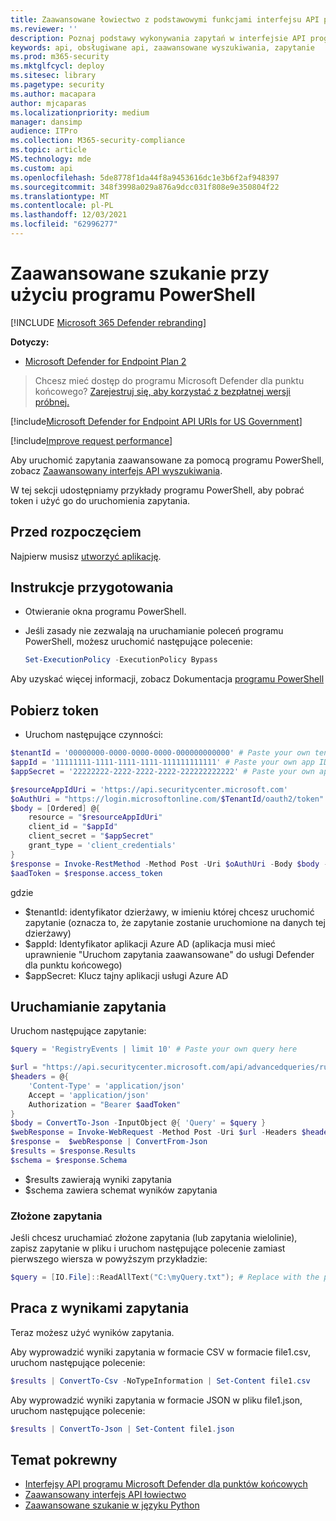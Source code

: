 ```yaml
---
title: Zaawansowane łowiectwo z podstawowymi funkcjami interfejsu API programu PowerShell
ms.reviewer: ''
description: Poznaj podstawy wykonywania zapytań w interfejsie API programu Microsoft Defender for Endpoint przy użyciu programu PowerShell.
keywords: api, obsługiwane api, zaawansowane wyszukiwania, zapytanie
ms.prod: m365-security
ms.mktglfcycl: deploy
ms.sitesec: library
ms.pagetype: security
ms.author: macapara
author: mjcaparas
ms.localizationpriority: medium
manager: dansimp
audience: ITPro
ms.collection: M365-security-compliance
ms.topic: article
MS.technology: mde
ms.custom: api
ms.openlocfilehash: 5de8778f1da44f8a9453616dc1e3b6f2af948397
ms.sourcegitcommit: 348f3998a029a876a9dcc031f808e9e350804f22
ms.translationtype: MT
ms.contentlocale: pl-PL
ms.lasthandoff: 12/03/2021
ms.locfileid: "62996277"
---
```

# <a name="advanced-hunting-using-powershell"></a>Zaawansowane szukanie przy użyciu programu PowerShell

[!INCLUDE [Microsoft 365 Defender rebranding](../../includes/microsoft-defender.md)]

**Dotyczy:** 
- [Microsoft Defender for Endpoint Plan 2](https://go.microsoft.com/fwlink/p/?linkid=2154037)

> Chcesz mieć dostęp do programu Microsoft Defender dla punktu końcowego? [Zarejestruj się, aby korzystać z bezpłatnej wersji próbnej.](https://signup.microsoft.com/create-account/signup?products=7f379fee-c4f9-4278-b0a1-e4c8c2fcdf7e&ru=https://aka.ms/MDEp2OpenTrial?ocid=docs-wdatp-exposedapis-abovefoldlink)

[!include[Microsoft Defender for Endpoint API URIs for US Government](../../includes/microsoft-defender-api-usgov.md)]

[!include[Improve request performance](../../includes/improve-request-performance.md)]

Aby uruchomić zapytania zaawansowane za pomocą programu PowerShell, zobacz [Zaawansowany interfejs API wyszukiwania](run-advanced-query-api.md).

W tej sekcji udostępniamy przykłady programu PowerShell, aby pobrać token i użyć go do uruchomienia zapytania.

## <a name="before-you-begin"></a>Przed rozpoczęciem
Najpierw musisz [utworzyć aplikację](apis-intro.md).

## <a name="preparation-instructions"></a>Instrukcje przygotowania

- Otwieranie okna programu PowerShell.

- Jeśli zasady nie zezwalają na uruchamianie poleceń programu PowerShell, możesz uruchomić następujące polecenie:

  ```powershell
  Set-ExecutionPolicy -ExecutionPolicy Bypass
  ```

Aby uzyskać więcej informacji, zobacz Dokumentacja [programu PowerShell](/powershell/module/microsoft.powershell.security/set-executionpolicy)

## <a name="get-token"></a>Pobierz token

- Uruchom następujące czynności:

```powershell
$tenantId = '00000000-0000-0000-0000-000000000000' # Paste your own tenant ID here
$appId = '11111111-1111-1111-1111-111111111111' # Paste your own app ID here
$appSecret = '22222222-2222-2222-2222-222222222222' # Paste your own app secret here

$resourceAppIdUri = 'https://api.securitycenter.microsoft.com'
$oAuthUri = "https://login.microsoftonline.com/$TenantId/oauth2/token"
$body = [Ordered] @{
    resource = "$resourceAppIdUri"
    client_id = "$appId"
    client_secret = "$appSecret"
    grant_type = 'client_credentials'
}
$response = Invoke-RestMethod -Method Post -Uri $oAuthUri -Body $body -ErrorAction Stop
$aadToken = $response.access_token
```

gdzie
- $tenantId: identyfikator dzierżawy, w imieniu której chcesz uruchomić zapytanie (oznacza to, że zapytanie zostanie uruchomione na danych tej dzierżawy)
- $appId: Identyfikator aplikacji Azure AD (aplikacja musi mieć uprawnienie "Uruchom zapytania zaawansowane" do usługi Defender dla punktu końcowego)
- $appSecret: Klucz tajny aplikacji usługi Azure AD

## <a name="run-query"></a>Uruchamianie zapytania

Uruchom następujące zapytanie:

```powershell
$query = 'RegistryEvents | limit 10' # Paste your own query here

$url = "https://api.securitycenter.microsoft.com/api/advancedqueries/run"
$headers = @{ 
    'Content-Type' = 'application/json'
    Accept = 'application/json'
    Authorization = "Bearer $aadToken" 
}
$body = ConvertTo-Json -InputObject @{ 'Query' = $query }
$webResponse = Invoke-WebRequest -Method Post -Uri $url -Headers $headers -Body $body -ErrorAction Stop
$response =  $webResponse | ConvertFrom-Json
$results = $response.Results
$schema = $response.Schema
```

- $results zawierają wyniki zapytania
- $schema zawiera schemat wyników zapytania

### <a name="complex-queries"></a>Złożone zapytania

Jeśli chcesz uruchamiać złożone zapytania (lub zapytania wielolinie), zapisz zapytanie w pliku i uruchom następujące polecenie zamiast pierwszego wiersza w powyższym przykładzie:

```powershell
$query = [IO.File]::ReadAllText("C:\myQuery.txt"); # Replace with the path to your file
```

## <a name="work-with-query-results"></a>Praca z wynikami zapytania

Teraz możesz użyć wyników zapytania.

Aby wyprowadzić wyniki zapytania w formacie CSV w formacie file1.csv, uruchom następujące polecenie:

```powershell
$results | ConvertTo-Csv -NoTypeInformation | Set-Content file1.csv
```

Aby wyprowadzić wyniki zapytania w formacie JSON w pliku file1.json, uruchom następujące polecenie:

```powershell
$results | ConvertTo-Json | Set-Content file1.json
```


## <a name="related-topic"></a>Temat pokrewny
- [Interfejsy API programu Microsoft Defender dla punktów końcowych](apis-intro.md)
- [Zaawansowany interfejs API łowiectwo](run-advanced-query-api.md)
- [Zaawansowane szukanie w języku Python](run-advanced-query-sample-python.md)
